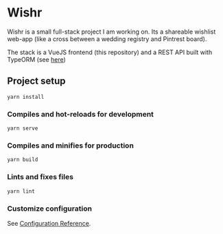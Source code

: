 # Wishr
Wishr is a small full-stack project I am working on. Its a shareable wishlist web-app (like a cross between a wedding registry and Pintrest board).  

The stack is a VueJS frontend (this repository) and a REST API built with TypeORM (see [here](https://github.com/jdjnovak/wishr-backend.git))  

## Project setup
```
yarn install
```

### Compiles and hot-reloads for development
```
yarn serve
```

### Compiles and minifies for production
```
yarn build
```

### Lints and fixes files
```
yarn lint
```

### Customize configuration
See [Configuration Reference](https://cli.vuejs.org/config/).
